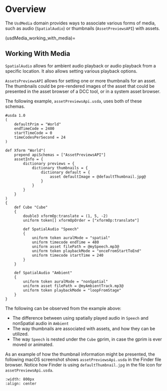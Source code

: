 # Overview

The `UsdMedia` domain provides ways to associate various forms of media, such as 
audio (`SpatialAudio`) or thumbnails (`AssetPreviewsAPI`) with assets.

(usdMedia_working_with_media)=
## Working With Media

`SpatialAudio` allows for ambient audio playback or audio playback from a 
specific location. It also allows setting various playback options.

`AssetsPreviewsAPI` allows for setting one or more thumbnails for an asset. 
The thumbnails could be pre-rendered images of the asset that could be 
presented in the asset browser of a DCC tool, or in a system asset browser.

The following example, `assetPreviewsApi.usda`, uses both of these schemas.

```{code-block} usda
#usda 1.0
(
    defaultPrim = "World"
    endTimeCode = 2400
    startTimeCode = 0
    timeCodesPerSecond = 24
)

def Xform "World"(
    prepend apiSchemas = ["AssetPreviewsAPI"]
    assetInfo = {
        dictionary previews = {
            dictionary thumbnails = {
                dictionary default = {
                    asset defaultImage = @defaultThumbnail.jpg@
                }
            }
        }
    }
)
{
    def Cube "Cube"
    {
        double3 xformOp:translate = (1, 5, -2)
        uniform token[] xformOpOrder = ["xformOp:translate"]

        def SpatialAudio "Speech"
        {
            uniform token auralMode = "spatial"
            uniform timecode endTime = 480
            uniform asset filePath = @mySpeech.mp3@
            uniform token playbackMode = "onceFromStartToEnd"
            uniform timecode startTime = 240
        }
    }

    def SpatialAudio "Ambient"
    {
        uniform token auralMode = "nonSpatial"
        uniform asset filePath = @myAmbientTrack.mp3@
        uniform token playbackMode = "loopFromStage"
    }
}

```

The following can be observed from the example above:
- The difference between using spatially played audio in `Speech` and 
nonSpatial audio in `Ambient`
- The way thumbnails are associated with assets, and how they can be utilized.
- The way `Speech` is nested under the `Cube` gprim, in case the gprim is 
ever moved or animated.

As an example of how the thumbnail information might be presented, the 
following macOS screenshot shows `assetPreviewsApi.usda` in the Finder file
browser. Notice how Finder is using `defaultThumbnail.jpg` in the 
file icon for `assetPreviewsApi.usda`.

```{image} usdMediaExample.jpg
:width: 800px
:align: center
```
